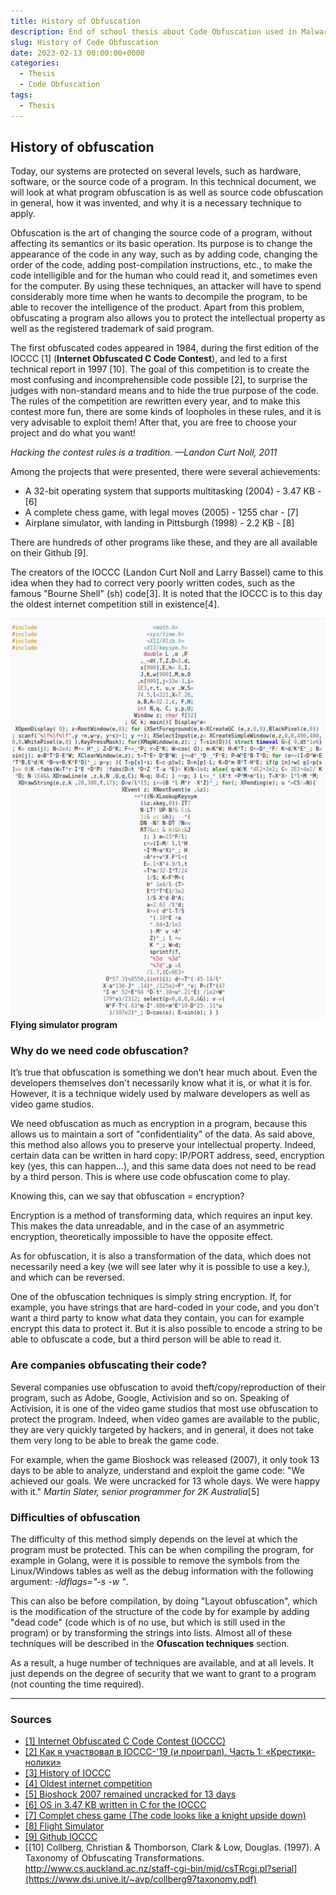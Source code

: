 ```yaml
---
title: History of Obfuscation
description: End of school thesis about Code Obfuscation used in Malware
slug: History of Code Obfuscation
date: 2023-02-13 00:00:00+0000
categories:
  - Thesis
  - Code Obfuscation
tags:
  - Thesis
---
```

## History of obfuscation
Today, our systems are protected on several levels, such as hardware, software, or the source code of a program. In this technical document, we will look at what program obfuscation is as well as source code obfuscation in general, how it was invented, and why it is a necessary technique to apply.

Obfuscation is the art of changing the source code of a program, without affecting its semantics or its basic operation.
Its purpose is to change the appearance of the code in any way, such as by adding code, changing the order of the code, adding post-compilation instructions, etc., to make the code intelligible and for the human who could read it, and sometimes even for the computer.
By using these techniques, an attacker will have to spend considerably more time when he wants to decompile the program, to be able to recover the intelligence of the product.
Apart from this problem, obfuscating a program also allows you to protect the intellectual property as well as the registered trademark of said program.

The first obfuscated codes appeared in 1984, during the first edition of the IOCCC [1] (**Internet Obfuscated C Code Contest**), and led to a first technical report in 1997 [10]. The goal of this competition is to create the most confusing and incomprehensible code possible [2], to surprise the judges with non-standard means and to hide the true purpose of the code. 
The rules of the competition are rewritten every year, and to make this contest more fun, there are some kinds of loopholes in these rules, and it is very advisable to exploit them! After that, you are free to choose your project and do what you want!

*Hacking the contest rules is a tradition. —Landon Curt Noll, 2011*

Among the projects that were presented, there were several achievements:
- A 32-bit operating system that supports multitasking (2004) - 3.47 KB - [6]
- A complete chess game, with legal moves (2005) - 1255 char - [7]
- Airplane simulator, with landing in Pittsburgh (1998) - 2.2 KB - [8]

There are hundreds of other programs like these, and they are all available on their Github [9].

The creators of the IOCCC (Landon Curt Noll and Larry Bassel) came to this idea when they had to correct very poorly written codes, such as the famous "Bourne Shell" (sh) code[3].
It is noted that the IOCCC is to this day the oldest internet competition still in existence[4].

[![ioccc-flight-simulator.png](img_data_obfuscation%2Fioccc-flight-simulator.png)](https://bookstack.x394.org/uploads/images/gallery/2022-11/ioccc-flight-simulator.jpg) **Flying simulator program**

### Why do we need code obfuscation?
It’s true that obfuscation is something we don’t hear much about. Even the developers themselves don't necessarily know what it is, or what it is for. However, it is a technique widely used by malware developers as well as video game studios.

We need obfuscation as much as encryption in a program, because this allows us to maintain a sort of "confidentiality" of the data. As said above, this method also allows you to preserve your intellectual property. Indeed, certain data can be written in hard copy: IP/PORT address, seed, encryption key (yes, this can happen...), and this same data does not need to be read by a third person. This is where use code obfuscation come to play.

Knowing this, can we say that obfuscation = encryption?

Encryption is a method of transforming data, which requires an input key. This makes the data unreadable, and in the case of an asymmetric encryption, theoretically impossible to have the opposite effect.

As for obfuscation, it is also a transformation of the data, which does not necessarily need a key (we will see later why it is possible to use a key.), and which can be reversed.

One of the obfuscation techniques is simply string encryption. If, for example, you have strings that are hard-coded in your code, and you don't want a third party to know what data they contain, you can for example encrypt this data to protect it. But it is also possible to encode a string to be able to obfuscate a code, but a third person will be able to read it.

### Are companies obfuscating their code?
Several companies use obfuscation to avoid theft/copy/reproduction of their program, such as Adobe, Google, Activision and so on. Speaking of Activision, it is one of the video game studios that most use obfuscation to protect the program. Indeed, when video games are available to the public, they are very quickly targeted by hackers, and in general, it does not take them very long to be able to break the game code.

For example, when the game Bioshock was released (2007), it only took 13 days to be able to analyze, understand and exploit the game code: "We achieved our goals. We were uncracked for 13 whole days. We were happy with it." *Martin Slater, senior programmer for 2K Australia*[5]

### Difficulties of obfuscation
The difficulty of this method simply depends on the level at which the program must be protected. This can be when compiling the program, for example in Golang, were it is possible to remove the symbols from the Linux/Windows tables as well as the debug information with the following argument: *-ldflags="-s -w "*.

This can also be before compilation, by doing "Layout obfuscation", which is the modification of the structure of the code by for example by adding "dead code" (code which is of no use, but which is still used in the program) or by transforming the strings into lists. Almost all of these techniques will be described in the **Ofuscation techniques** section.

As a result, a huge number of techniques are available, and at all levels. It just depends on the degree of security that we want to grant to a program (not counting the time required).

___
### Sources
- [[1] Internet Obfuscated C Code Contest (IOCCC)](https://www.ioccc.org/)
- [[2] Как я участвовал в IOCCC-'19 (и проиграл). Часть 1: «Крестики-нолики»](https://habr.com/ru/post/505044/)
- [[3] History of IOCCC](https://en.wikipedia.org/wiki/International_Obfuscated_C_Code_Contest#History)
- [[4] Oldest internet competition](https://www.pcworld.com/article/478306/obfuscated_code_contest_returns.html)
- [[5] Bioshock 2007 remained uncracked for 13 days](https://www.rockpapershotgun.com/bioshock-the-future-of-copy-protection)
- [[6] OS in 3.47 KB written in C for the IOCCC](https://github.com/ioccc-src/winner/blob/master/2004/gavin.c)
- [[7] Complet chess game (The code looks like a knight upside down)](https://github.com/ioccc-src/winner/blob/master/2005/toledo/toledo.c)
- [[8] Flight Simulator](https://github.com/ioccc-src/winner/blob/master/1998/banks.c)
- [[9] Github IOCCC](https://github.com/ioccc-src/winner)
- [[10] Collberg, Christian & Thomborson, Clark & Low, Douglas. (1997). A Taxonomy of Obfuscating Transformations. http://www.cs.auckland.ac.nz/staff-cgi-bin/mjd/csTRcgi.pl?serial](https://www.dsi.unive.it/~avp/collberg97taxonomy.pdf)
